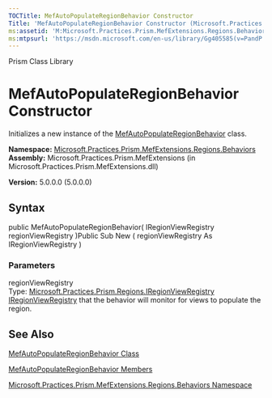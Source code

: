 ```yaml
---
TOCTitle: MefAutoPopulateRegionBehavior Constructor
Title: 'MefAutoPopulateRegionBehavior Constructor (Microsoft.Practices.Prism.MefExtensions.Regions.Behaviors)'
ms:assetid: 'M:Microsoft.Practices.Prism.MefExtensions.Regions.Behaviors.MefAutoPopulateRegionBehavior.\#ctor(Microsoft.Practices.Prism.Regions.IRegionViewRegistry)'
ms:mtpsurl: 'https://msdn.microsoft.com/en-us/library/Gg405585(v=PandP.50)'
---
```


Prism Class Library

MefAutoPopulateRegionBehavior Constructor
=========================================

Initializes a new instance of the [MefAutoPopulateRegionBehavior](https://msdn.microsoft.com/library/microsoft.practices.prism.mefextensions.regions.behaviors.mefautopopulateregionbehavior) class.

**Namespace:** [Microsoft.Practices.Prism.MefExtensions.Regions.Behaviors](https://msdn.microsoft.com/library/microsoft.practices.prism.mefextensions.regions.behaviors)
**Assembly:** Microsoft.Practices.Prism.MefExtensions (in Microsoft.Practices.Prism.MefExtensions.dll)

**Version:** 5.0.0.0 (5.0.0.0)

## Syntax


public MefAutoPopulateRegionBehavior( IRegionViewRegistry regionViewRegistry )Public Sub New ( regionViewRegistry As IRegionViewRegistry )

### Parameters

regionViewRegistry  
Type: [Microsoft.Practices.Prism.Regions.IRegionViewRegistry](https://msdn.microsoft.com/library/microsoft.practices.prism.regions.iregionviewregistry)
[IRegionViewRegistry](https://msdn.microsoft.com/library/microsoft.practices.prism.regions.iregionviewregistry) that the behavior will monitor for views to populate the region.

See Also
--------


[MefAutoPopulateRegionBehavior Class](https://msdn.microsoft.com/library/microsoft.practices.prism.mefextensions.regions.behaviors.mefautopopulateregionbehavior)

[MefAutoPopulateRegionBehavior Members](https://msdn.microsoft.com/allmembers.t:microsoft.practices.prism.mefextensions.regions.behaviors.mefautopopulateregionbehavior)

[Microsoft.Practices.Prism.MefExtensions.Regions.Behaviors Namespace](https://msdn.microsoft.com/library/microsoft.practices.prism.mefextensions.regions.behaviors)
